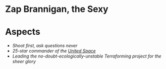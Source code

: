 # Zap Brannigan, the Sexy

# Aspects
* *Shoot first, ask questions never*
* *25-star commander of the [United Space](../../Factions/UnitedSpace)*
* *Leading the no-doubt-ecologically-unstable Terraforming project for the sheer glory*